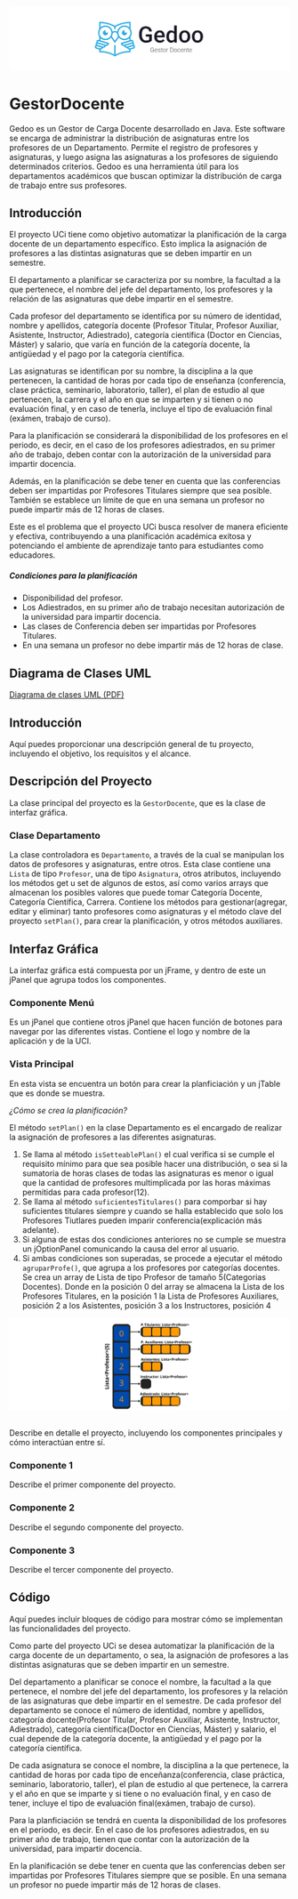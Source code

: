 ![Gedoo-Banner](readme/Godoo_brand_banner.png)
# GestorDocente
Gedoo es un Gestor de Carga Docente desarrollado en Java. Este software se encarga de administrar la distribución de asignaturas entre los profesores de un Departamento. 
Permite el registro de profesores y asignaturas, y luego asigna las asignaturas a los profesores de siguiendo determinados criterios. 
Gedoo es una herramienta útil para los departamentos académicos que buscan optimizar la distribución de carga de trabajo entre sus profesores.

## Introducción
El proyecto UCi tiene como objetivo automatizar la planificación de la carga docente de un departamento específico. Esto implica la asignación de profesores a las distintas asignaturas que se deben impartir en un semestre.

El departamento a planificar se caracteriza por su nombre, la facultad a la que pertenece, el nombre del jefe del departamento, los profesores y la relación de las asignaturas que debe impartir en el semestre.

Cada profesor del departamento se identifica por su número de identidad, nombre y apellidos, categoría docente (Profesor Titular, Profesor Auxiliar, Asistente, Instructor, Adiestrado), categoría científica (Doctor en Ciencias, Máster) y salario, que varía en función de la categoría docente, la antigüedad y el pago por la categoría científica.

Las asignaturas se identifican por su nombre, la disciplina a la que pertenecen, la cantidad de horas por cada tipo de enseñanza (conferencia, clase práctica, seminario, laboratorio, taller), el plan de estudio al que pertenecen, la carrera y el año en que se imparten y si tienen o no evaluación final, y en caso de tenerla, incluye el tipo de evaluación final (exámen, trabajo de curso).

Para la planificación se considerará la disponibilidad de los profesores en el periodo, es decir, en el caso de los profesores adiestrados, en su primer año de trabajo, deben contar con la autorización de la universidad para impartir docencia.

Además, en la planificación se debe tener en cuenta que las conferencias deben ser impartidas por Profesores Titulares siempre que sea posible. También se establece un límite de que en una semana un profesor no puede impartir más de 12 horas de clases.

Este es el problema que el proyecto UCi busca resolver de manera eficiente y efectiva, contribuyendo a una planificación académica exitosa y potenciando el ambiente de aprendizaje tanto para estudiantes como educadores.

##### Condiciones para la planificación
* Disponibilidad del profesor.
* Los Adiestrados, en su primer año de trabajo necesitan autorización de la universidad para impartir docencia.
* Las clases de Conferencia deben ser impartidas por Profesores Titulares.
* En una semana un profesor no debe impartir más de 12 horas de clase.

## Diagrama de Clases UML

[Diagrama de clases UML (PDF)](readme/diagrama-clases-UML.pdf)

## Introducción

Aquí puedes proporcionar una descripción general de tu proyecto, incluyendo el objetivo, los requisitos y el alcance.

## Descripción del Proyecto

La clase principal del proyecto es la `GestorDocente`, que es la clase de interfaz gráfica. 

### Clase Departamento
La clase controladora es `Departamento`, a través de la cual se manipulan los datos de profesores y asignaturas, entre otros.
Esta clase contiene una `Lista` de tipo `Profesor`, una de tipo `Asignatura`, otros atributos, incluyendo los métodos get u set de algunos de estos, 
así como varios arrays que almacenan los posibles valores que puede tomar Categoría Docente, Categoría Científica, Carrera. 
Contiene los métodos para gestionar(agregar, editar y eliminar) tanto profesores como asignaturas y el método clave del proyecto `setPlan()`, 
para crear la planificación, y otros métodos auxiliares.

## Interfaz Gráfica
La interfaz gráfica está compuesta por un jFrame, y dentro de este un jPanel que agrupa todos los componentes.

### Componente Menú
Es un jPanel que contiene otros jPanel que hacen función de botones para navegar por las diferentes vistas. Contiene el logo y nombre de la aplicación y de la UCI.

### Vista Principal
En esta vista se encuentra un botón para crear la planficiación y un jTable que es donde se muestra.

*¿Cómo se crea la planificación?*

El método `setPlan()` en la clase Departamento es el encargado de realizar la asignación de profesores a las diferentes asignaturas.

1. Se llama al método `isSetteablePlan()` el cual verifica si se cumple el requisito mínimo para que sea posible hacer una distribución, 
o sea si la sumatoria de horas clases de todas las asignaturas es menor o igual que la cantidad de profesores multimplicada por las horas máximas permitidas para cada profesor(12).
1. Se llama al método `suficientesTitulares()` para comporbar si hay suficientes titulares siempre y cuando se halla establecido que solo los Profesores Tiutlares pueden imparir conferencia(explicación más adelante).
1. Si alguna de estas dos condiciones anteriores no se cumple se muestra un jOptionPanel comunicando la causa del error al usuario.
1. Si ambas condiciones son superadas, se procede a ejecutar el método `agruparProfe()`, que agrupa a los profesores por categorías docentes.
Se crea un array de Lista de tipo Profesor de tamaño 5(Categorias Docentes). Donde en la posición 0 del array se almacena la Lista de los Profesores Titulares,
en la posición 1 la Lista de Profesores Auxiliares, posición 2 a los Asistentes, posición 3 a los Instructores, posición 4

![Representación Gráfica de Array de Lista<Profesor>](readme/Array_ListaProfesor.png)

```java

```


Describe en detalle el proyecto, incluyendo los componentes principales y cómo interactúan entre sí.

### Componente 1

Describe el primer componente del proyecto.

### Componente 2

Describe el segundo componente del proyecto.

### Componente 3

Describe el tercer componente del proyecto.

## Código

Aquí puedes incluir bloques de código para mostrar cómo se implementan las funcionalidades del proyecto.





Como parte del proyecto UCi se desea automatizar la planificación de la carga docente de un departamento, o sea, 
la asignación de profesores a las distintas asignaturas que se deben impartir en un semestre.

Del departamento a planificar se conoce el nombre, la facultad a la que pertenece, el nombre del jefe del departamento, los profesores y la relación de las asignaturas que debe impartir en el semestre.
De cada profesor del departamento se conoce el número de identidad, nombre y apellidos, categoría docente(Profesor Titular, Profesor Auxiliar, Asistente, Instructor, Adiestrado), categoría científica(Doctor en Ciencias, Máster) 
y salario, el cual depende de la categoría docente, la antigüedad y el pago por la categoría científica.

De cada asignatura se conoce el nombre, la disciplina a la que pertenece, la cantidad de horas por cada tipo de enceñanza(conferencia, clase práctica, seminario, laboratorio, taller),
el plan de estudio al que pertenece, la carrera y el año en que se imparte y si tiene o no evaluación final, y en caso de tener, incluye el tipo de evaluación final(exámen, trabajo de curso).

Para la planficiación se tendrá en cuenta la disponibilidad de los profesores en el periodo, es decir. En el caso de los profesores adiestrados, en su primer año de trabajo, tienen que contar con la autorización de la universidad, para impartir docencia.

En la planificación se debe tener en cuenta que las conferencias deben ser impartidas por Profesores Titulares siempre que se posible.
En una semana un profesor no puede impartir más de 12 horas de clases.